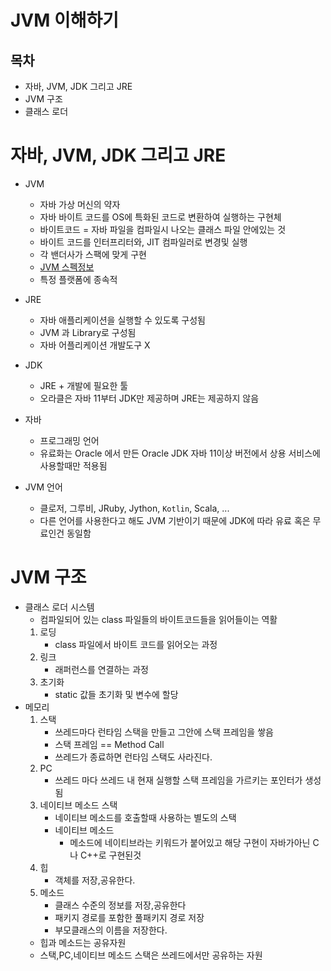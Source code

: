 # JVM 이해하기

## 목차
- 자바, JVM, JDK 그리고 JRE
- JVM 구조
- 클래스 로더

# 자바, JVM, JDK 그리고 JRE
- JVM
    - 자바 가상 머신의 약자
    - 자바 바이트 코드를 OS에 특화된 코드로 변환하여 실행하는 구현체
    - 바이트코드 = 자바 파일을 컴파일시 나오는 클래스 파일 안에있는 것
    - 바이트 코드를 인터프리터와, JIT 컴파일러로 변경및 실행
    - 각 밴더사가 스팩에 맞게 구현
    - [JVM 스펙정보](https://docs.oracle.com/javase/specs/jvms/se11/html/)
    - 특정 플랫폼에 종속적

- JRE
    - 자바 애플리케이션을 실행할 수 있도록 구성됨
    - JVM 과 Library로 구성됨
    - 자바 어플리케이션 개발도구 X
- JDK
    - JRE + 개발에 필요한 툴
    - 오라클은 자바 11부터 JDK만 제공하며 JRE는 제공하지 않음
- 자바
    - 프로그래밍 언어
    - 유료화는 Oracle 에서 만든 Oracle JDK 자바 11이상 버전에서 상용 서비스에 사용할때만 적용됨
- JVM 언어
    - 클로저, 그루비, JRuby, Jython, `Kotlin`, Scala, ...
    - 다른 언어를 사용한다고 해도 JVM 기반이기 때문에 JDK에 따라 유료 혹은 무료인건 동일함
# JVM 구조
- 클래스 로더 시스템
    - 컴파일되어 있는 class 파일들의 바이트코드들을 읽어들이는 역활
    1. 로딩
        - class 파일에서 바이트 코드를 읽어오는 과정 
    2. 링크
        - 래퍼런스를 연결하는 과정
    3. 초기화
        - static 값들 초기화 및 변수에 할당
- 메모리
    1. 스택
        - 쓰레드마다 런타임 스택을 만들고 그안에 스택 프레임을 쌓음
        - 스택 프레임 == Method Call
        - 쓰레드가 종료하면 런타임 스택도 사라진다.
    2. PC
        - 쓰레드 마다 쓰레드 내 현재 실행할 스택 프레임을 가르키는 포인터가 생성됨
    3. 네이티브 메소드 스택
        - 네이티브 메소드를 호출할때 사용하는 별도의 스택
        - 네이티브 메소드
            - 메소드에 네이티브라는 키워드가 붙어있고 해당 구현이 자바가아닌 C나 C++로 구현된것
    4. 힙
        - 객체를 저장,공유한다.
    5. 메소드
        - 클래스 수준의 정보를 저장,공유한다
        - 패키지 경로를 포함한 풀패키지 경로 저장
        - 부모클래스의 이름을 저장한다.
    - 힙과 메소드는 공유자원
    - 스택,PC,네이티브 메소드 스택은 쓰레드에서만 공유하는 자원
